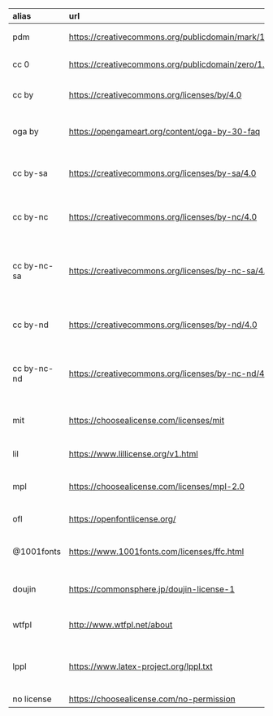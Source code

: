 |alias|url|name|_zh_|
|:-|:-|:-|:-|
|pdm|https://creativecommons.org/publicdomain/mark/1.0|Public Domain Mark|公有领域标识|
|cc 0|https://creativecommons.org/publicdomain/zero/1.0|Creative Commons Zero|公有领域|
|cc by|https://creativecommons.org/licenses/by/4.0|Creative Commons Attribution|归因|
|oga by|https://opengameart.org/content/oga-by-30-faq|Open Game Art Attribution|开放游戏艺术的归因|
|cc by-sa|https://creativecommons.org/licenses/by-sa/4.0|Creative Commons Attribution-ShareAlike|归因-相同方式共享|
|cc by-nc|https://creativecommons.org/licenses/by-nc/4.0|Creative Commons Attribution-NonCommercial|归因-非商用|
|cc by-nc-sa|https://creativecommons.org/licenses/by-nc-sa/4.0|Creative Commons Attribution-NonCommercial-ShareAlike|归因-非商用-相同方式共享|
|cc by-nd|https://creativecommons.org/licenses/by-nd/4.0|Creative Commons Attribution-NoDerivatives|归因-禁止衍生|
|cc by-nc-nd|https://creativecommons.org/licenses/by-nc-nd/4.0|Creative Commons Attribution-NonCommercial-NoDerivatives|归因-非商用-禁止衍生|
|mit|https://choosealicense.com/licenses/mit|MIT License|麻省理工学院许可证|
|lil|https://www.lillicense.org/v1.html|Lil License|Lil许可证|
|mpl|https://choosealicense.com/licenses/mpl-2.0|Mozilla Public License|Mozilla公共许可|
|ofl|https://openfontlicense.org/|Open Font License|开放字体许可|
|@1001fonts|https://www.1001fonts.com/licenses/ffc.html|1001 Fonts License|1001字体许可证|
|doujin|https://commonsphere.jp/doujin-license-1|Doujin Mark License[同人マーク・ライセンス]|同人标识许可|
|wtfpl|http://www.wtfpl.net/about|Do What The F*** You Want License|随便你许可|
|lppl|https://www.latex-project.org/lppl.txt|The LaTeX Project Public License|LaTeX 项目公共许可证|
|no license|https://choosealicense.com/no-permission|No License|未许可|